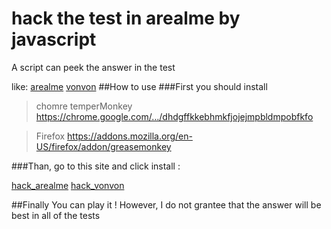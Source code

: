 # hack the test in arealme by javascript
 A script  can peek the answer in the test 

 like:
 	[arealme][]
	[vonvon][]
##How to use
###First you should install

> chomre
temperMonkey 
https://chrome.google.com/…/dhdgffkkebhmkfjojejmpbldmpobfkfo

>Firefox
https://addons.mozilla.org/en-US/firefox/addon/greasemonkey

###Than, go to this site and click install :

[hack_arealme][]
[hack_vonvon][]

##Finally
You can play it !
However, I do not grantee that the answer will be best in all of the tests


[arealme]: http://www.arealme.com/
[vonvon]: http://tw.vonvon.me/mequiz

[hack_arealme]: https://github.com/linnil1/javascript_easy_hack/raw/master/show_ans.user.js
[hack_vonvon]: https://github.com/linnil1/javascript_easy_hack/raw/master/show_vonvon_ans.user.js
